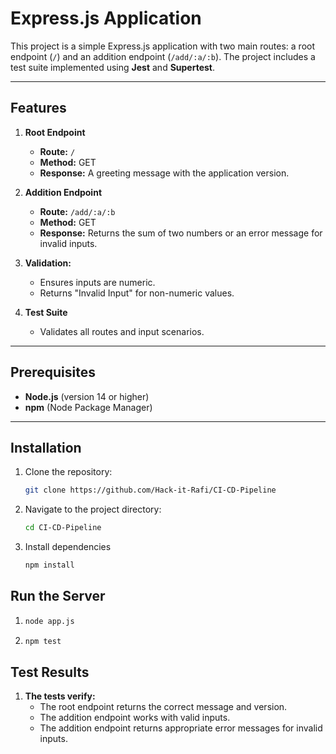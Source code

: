 # Express.js Application

This project is a simple Express.js application with two main routes: a root endpoint (`/`) and an addition endpoint (`/add/:a/:b`). The project includes a test suite implemented using **Jest** and **Supertest**.

---

## Features

1. **Root Endpoint**  
   - **Route:** `/`  
   - **Method:** GET  
   - **Response:** A greeting message with the application version.

2. **Addition Endpoint**  
   - **Route:** `/add/:a/:b`  
   - **Method:** GET  
   - **Response:** Returns the sum of two numbers or an error message for invalid inputs.

3. **Validation:**  
   - Ensures inputs are numeric.
   - Returns "Invalid Input" for non-numeric values.

4. **Test Suite**  
   - Validates all routes and input scenarios.

---

## Prerequisites

- **Node.js** (version 14 or higher)
- **npm** (Node Package Manager)

---

## Installation

1. Clone the repository:
   ```bash
   git clone https://github.com/Hack-it-Rafi/CI-CD-Pipeline
2. Navigate to the project directory:
   ```bash
   cd CI-CD-Pipeline
3. Install dependencies
   ```bash
   npm install

## Run the Server
1. ```bash
   node app.js
2. ```bash
   npm test


## Test Results

1. **The tests verify:**  
   - The root endpoint returns the correct message and version.  
   - The addition endpoint works with valid inputs. 
   - The addition endpoint returns appropriate error messages for invalid inputs.



